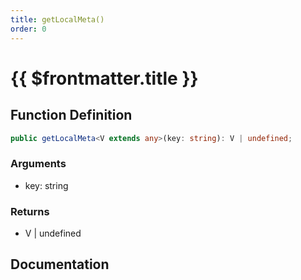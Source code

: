 ```yaml
---
title: getLocalMeta()
order: 0
---
```


# {{ $frontmatter.title }}

## Function Definition

```ts
public getLocalMeta<V extends any>(key: string): V | undefined;
```

### Arguments

* key: string

### Returns

* V | undefined

## Documentation

<!--@include: ./parts/getLocalMeta.md-->
